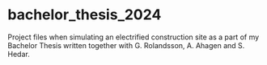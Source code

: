 # bachelor_thesis_2024
Project files when simulating an electrified construction site as a part of my Bachelor Thesis written together with G. Rolandsson, A. Ahagen and S. Hedar.
